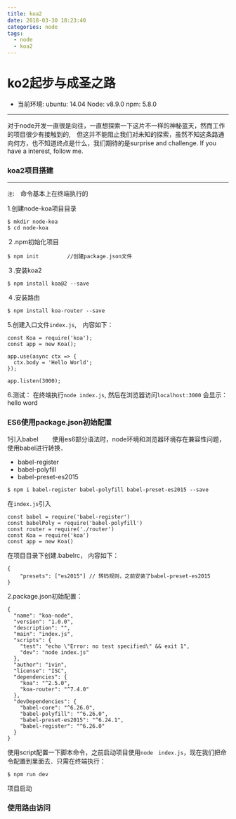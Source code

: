 ```yaml
---
title: koa2
date: 2018-03-30 18:23:40
categories: node
tags:
  - node
  - koa2
---
```


# ko2起步与成圣之路
<!-- more -->
- 当前环境:
   ubuntu: 14.04
   Node: v8.9.0
   npm: 5.8.0

-------

对于node开发一直很是向往，一直想探索一下这片不一样的神秘蓝天，然而工作的项目很少有接触到的,　但这并不能阻止我们对未知的探索，虽然不知这条路通向何方，也不知道终点是什么，我们期待的是surprise and challenge. If you have a interest, follow me.

### koa2项目搭建
-----
`注`:　命令基本上在终端执行的

1.创建node-koa项目目录
```
$ mkdir node-koa
$ cd node-koa
```
２.npm初始化项目
```
$ npm init         //创建package.json文件
```

３.安装koa2
```
$ npm install koa@2 --save
```

４.安装路由
```
$ npm install koa-router --save
```
5.创建入口文件`index.js`,　内容如下：
```
const Koa = require('koa');
const app = new Koa();

app.use(async ctx => {
  ctx.body = 'Hello World';
});

app.listen(3000);
```
6.测试：
在终端执行`node index.js`, 然后在浏览器访问`localhost:3000`
会显示：　hello word


### ES6使用package.json初始配置
1引入babel
&emsp;&emsp;使用es6部分语法时，node环境和浏览器环境存在兼容性问题，使用babel进行转换．

- babel-register
- babel-polyfill
- babel-preset-es2015
```
$ npm i babel-register babel-polyfill babel-preset-es2015 --save
```
在`index.js`引入
```
const babel = require('babel-register')
const babelPoly = require('babel-polyfill')
const router = require('./router')
const Koa = require('koa')
const app = new Koa()
```
在项目目录下创建.babelrc， 内容如下：
```
{
    "presets": ["es2015"] // 转码规则，之前安装了babel-preset-es2015
}
```
2.package.json初始配置：
```
{
  "name": "koa-node",
  "version": "1.0.0",
  "description": "",
  "main": "index.js",
  "scripts": {
    "test": "echo \"Error: no test specified\" && exit 1",
    "dev": "node index.js"
  },
  "author": "ivin",
  "license": "ISC",
  "dependencies": {
    "koa": "^2.5.0",
    "koa-router": "^7.4.0"
  },
  "devDependencies": {
    "babel-core": "^6.26.0",
    "babel-polyfill": "^6.26.0",
    "babel-preset-es2015": "^6.24.1",
    "babel-register": "^6.26.0"
  }
}
```
使用script配置一下脚本命令，之前启动项目使用`node　index.js`，现在我们把命令配置到里面去．只需在终端执行：
```
$ npm run dev
```
项目启动

### 使用路由访问
